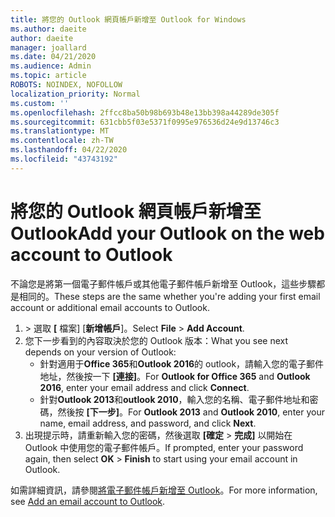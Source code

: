 ```yaml
---
title: 將您的 Outlook 網頁帳戶新增至 Outlook for Windows
ms.author: daeite
author: daeite
manager: joallard
ms.date: 04/21/2020
ms.audience: Admin
ms.topic: article
ROBOTS: NOINDEX, NOFOLLOW
localization_priority: Normal
ms.custom: ''
ms.openlocfilehash: 2ffcc8ba50b98b693b48e13bb398a44289de305f
ms.sourcegitcommit: 631cbb5f03e5371f0995e976536d24e9d13746c3
ms.translationtype: MT
ms.contentlocale: zh-TW
ms.lasthandoff: 04/22/2020
ms.locfileid: "43743192"
---
```

# <a name="add-your-outlook-on-the-web-account-to-outlook"></a><span data-ttu-id="ee5d4-102">將您的 Outlook 網頁帳戶新增至 Outlook</span><span class="sxs-lookup"><span data-stu-id="ee5d4-102">Add your Outlook on the web account to Outlook</span></span>

<span data-ttu-id="ee5d4-103">不論您是將第一個電子郵件帳戶或其他電子郵件帳戶新增至 Outlook，這些步驟都是相同的。</span><span class="sxs-lookup"><span data-stu-id="ee5d4-103">These steps are the same whether you're adding your first email account or additional email accounts to Outlook.</span></span>

1. <span data-ttu-id="ee5d4-104"> > 選取 **[** 檔案] [**新增帳戶**]。</span><span class="sxs-lookup"><span data-stu-id="ee5d4-104">Select **File** > **Add Account**.</span></span>
1. <span data-ttu-id="ee5d4-105">您下一步看到的內容取決於您的 Outlook 版本：</span><span class="sxs-lookup"><span data-stu-id="ee5d4-105">What you see next depends on your version of Outlook:</span></span>
    - <span data-ttu-id="ee5d4-106">針對適用于**Office 365**和**Outlook 2016**的 outlook，請輸入您的電子郵件地址，然後按一下 **[連接]**。</span><span class="sxs-lookup"><span data-stu-id="ee5d4-106">For **Outlook for Office 365** and **Outlook 2016**, enter your email address and click **Connect**.</span></span>
    - <span data-ttu-id="ee5d4-107">針對**Outlook 2013**和**outlook 2010**，輸入您的名稱、電子郵件地址和密碼，然後按 **[下一步]**。</span><span class="sxs-lookup"><span data-stu-id="ee5d4-107">For **Outlook 2013** and **Outlook 2010**, enter your name, email address, and password, and click **Next**.</span></span>
1. <span data-ttu-id="ee5d4-108">出現提示時，請重新輸入您的密碼，然後選取 **[確定** > **完成]** 以開始在 Outlook 中使用您的電子郵件帳戶。</span><span class="sxs-lookup"><span data-stu-id="ee5d4-108">If prompted, enter your password again, then select **OK** > **Finish** to start using your email account in Outlook.</span></span>

<span data-ttu-id="ee5d4-109">如需詳細資訊，請參閱[將電子郵件帳戶新增至 Outlook](https://support.office.com/article/6e27792a-9267-4aa4-8bb6-c84ef146101b)。</span><span class="sxs-lookup"><span data-stu-id="ee5d4-109">For more information, see [Add an email account to Outlook](https://support.office.com/article/6e27792a-9267-4aa4-8bb6-c84ef146101b).</span></span>